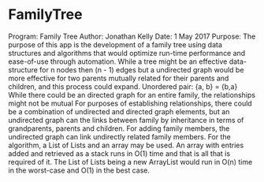 # FamilyTree
 Program: Family Tree
 Author: 	Jonathan Kelly
 Date:	1 May 2017
 Purpose:	The purpose of this app is the development of a family tree
		using data structures and algorithms that would optimize run-time performance
		and ease-of-use through automation.
		While a tree might be an effective data-structure for n nodes then (n - 1) edges
		but a undirected graph would be more effective for two parents mutually related for their 
		parents and children, and this process could expand.
		Unordered pair:
		{a, b} = {b,a}
                While there could be an directed graph for an entire family, the relationships might not be mutual
		For purposes of establishing relationships, there could be a combination of undirected and directed graph
		elements, but an undirected graph can the links between family by inheritance in terms of grandparents, parents
		and children. 
                For adding family members, the undirected graph can link undirectly related family members.
 		For the algorithm, a List of Lists and an array may be used. An array with entries added and retrieved as a stack                         runs in O(1) time and that is all that is required of it. The List of Lists being a new ArrayList would run in                             O(n) time in the worst-case and O(1) in the best case.
